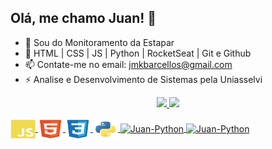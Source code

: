 ## Olá, me chamo Juan! 👋

- 🔭 Sou do Monitoramento da Estapar
- 🌱 HTML | CSS | JS | Python | RocketSeat | Git e Github
- 📫 Contate-me no email: jmkbarcellos@gmail.com
- ⚡ Analise e Desenvolvimento de Sistemas pela Uniasselvi

<div align="center">
  <a href="https://www.linkedin.com/in/juan-marcello-karnal-barcellos-318a74155/">
  <img height="180em" src="https://github-readme-stats.vercel.app/api?username=Juan-Karnal&show_icons=true&theme=dark&include_all_commits=true&count_private=true"/>
  <img height="180em" src="https://github-readme-stats.vercel.app/api/top-langs/?username=Juan-Karnal&layout=compact&langs_count=7&theme=dark"/>
</div>

<div style="display: inline_block"><br>
  <img align="center" alt="Juan-Js" height="30" width="40" src="https://raw.githubusercontent.com/devicons/devicon/master/icons/javascript/javascript-plain.svg">
  <img align="center" alt="Juan-HTML" height="30" width="40" src="https://raw.githubusercontent.com/devicons/devicon/master/icons/html5/html5-original.svg">
  <img align="center" alt="Juan-CSS" height="30" width="40" src="https://raw.githubusercontent.com/devicons/devicon/master/icons/css3/css3-original.svg">
  <img align="center" alt="Juan-Python" height="30" width="40" src="https://raw.githubusercontent.com/devicons/devicon/master/icons/python/python-original.svg">
  <img align="center" alt="Juan-Python" height="30" width="40" src="https://cdn.jsdelivr.net/gh/devicons/devicon/icons/git/git-original-wordmark.svg">
  <img align="center" alt="Juan-Python" height="30" width="40" src="">
</div>
  
